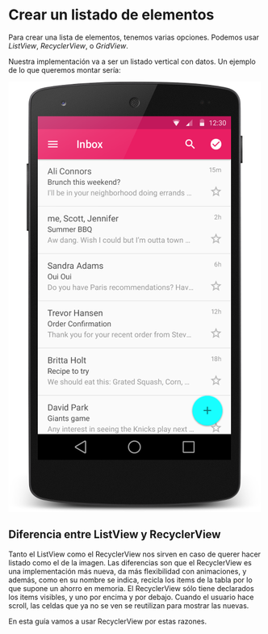 # Crear un listado de elementos

Para crear una lista de elementos, tenemos varias opciones. Podemos usar *ListView*, *RecyclerView*, o *GridView*.

Nuestra implementación va a ser un listado vertical con datos. Un ejemplo de lo que queremos montar sería:

![Screenshot](img/recycler.png)

## Diferencia entre ListView y RecyclerView

Tanto el ListView como el RecyclerView nos sirven en caso de querer hacer listado como el de la imagen. Las diferencias son que el RecyclerView es una implementación más nueva, da más flexibilidad con animaciones, y además, como en su nombre se indica, recicla los items de la tabla por lo que supone un ahorro en memoria. El RecyclerView sólo tiene declarados los items visibles, y uno por encima y por debajo. Cuando el usuario hace scroll, las celdas que ya no se ven se reutilizan para mostrar las nuevas.

En esta guía vamos a usar RecyclerView por estas razones.
